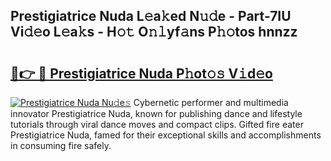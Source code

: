 ## Prestigiatrice Nuda L𝚎a𝚔ed N𝚞𝚍e - Part-7IU Vi𝚍𝚎o L𝚎a𝚔s - H𝚘𝚝 O𝚗𝚕yf𝚊ns P𝚑𝚘tos hnnzz

# <h2><a href="http://kfdq27.oniu.top/?m=Prestigiatrice+Nuda">🔗👉 🔴 Prestigiatrice Nuda P𝚑ot𝚘𝚜 V𝚒d𝚎o</a></h2>

[![Prestigiatrice Nuda Nu𝚍e𝚜](https://i.imgur.com/0qMVB7G.gif)](http://kfdq27.oniu.top/?m=Prestigiatrice+Nuda)
Cybernetic performer and multimedia innovator Prestigiatrice Nuda, known for publishing dance and lifestyle tutorials through viral dance moves and compact clips. Gifted fire eater Prestigiatrice Nuda, famed for their exceptional skills and accomplishments in consuming fire safely.  
